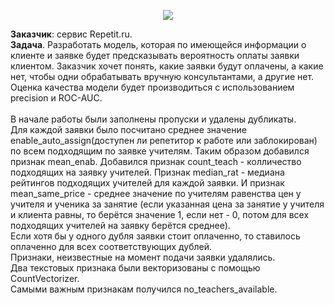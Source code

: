 <p align="center">
  <img src="https://repetit.ru/_img/master/logo-desktop.webp" />
</p>

**Заказчик**: сервис Repetit.ru.\
**Задача**. Разработать модель, которая по имеющейся информации о клиенте и заявке будет предсказывать вероятность оплаты заявки клиентом. Заказчик хочет понять, какие заявки будут оплачены, а какие нет, чтобы одни обрабатывать вручную консультантами, а другие нет. Оценка качества модели будет производиться с использованием precision и ROC-AUC.\
\
В начале работы были заполнены пропуски и удалены дубликаты. \
Для каждой заявки было посчитано среднее значение enable_auto_assign(доступен ли репетитор к работе или заблокирован) по всем подходящим по заявке учителям. Таким образом добавился признак mean_enab. Добавился признак count_teach - колличество подходящих на заявку учителей. Признак median_rat - медиана рейтингов подходящих учителей для каждой заявки. И признак mean_same_price - среднее значение по учителям равенства цен у учителя и ученика за занятие (если указанная цена за занятие у учителя и клиента равны, то берётся значение 1, если нет - 0, потом для всех подходящих учителей на заявку берётся среднее).  \
Если хотя бы у одного дубля заявки стоит оплаченно, то ставилось оплаченно для всех соответствующих дублей.\
Признаки, неизвестные на момент подачи заявки удалялись.\
Два текстовых признака были векторизованы с помощью CountVectorizer. \
Самыми важным признакам получился no_teachers_available.
